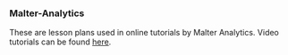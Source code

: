### Malter-Analytics

These are lesson plans used in online tutorials by Malter Analytics.  Video tutorials can be found [here](https://www.youtube.com/channel/UCDTu40uL3jPs3dPToSMVrHg).
 
